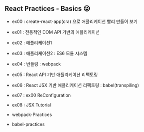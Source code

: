 ## React Practices - Basics 😜

+ ex00 : create-react-app(cra) 으로 애플리케이션 빨리 만들어 보기
+ ex01 : 전통적인 DOM API 기반의 애플리케이션
+ ex02 : 애플리케이션1
+ ex03 : 애플리케이션2 : ES6 모듈 시스템
+ ex04 : 번들링 : webpack
+ ex05 : React API 기반 애플리케이션 리팩토링
+ ex06 : React JSX 기반 애플리케이션 리팩토링 : babel(transpiling)
+ ex07 : ex00 ReConfiguration
+ ex08 : JSX Tutorial

+ webpack-Practices
+ babel-practices